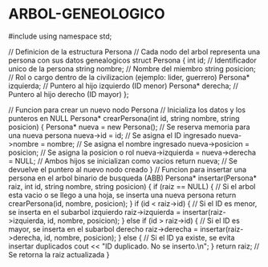 # ARBOL-GENEOLOGICO
#include <iostream>
using namespace std; 

// Definicion de la estructura Persona
// Cada nodo del arbol representa una persona con sus datos genealogicos
struct Persona {
    int id;                // Identificador unico de la persona
    string nombre;         // Nombre del miembro
    string posicion;       // Rol o cargo dentro de la civilizacion (ejemplo: lider, guerrero)
    Persona* izquierda;    // Puntero al hijo izquierdo (ID menor)
    Persona* derecha;      // Puntero al hijo derecho (ID mayor)
};

// Funcion para crear un nuevo nodo Persona
// Inicializa los datos y los punteros en NULL
Persona* crearPersona(int id, string nombre, string posicion) {
    Persona* nueva = new Persona(); // Se reserva memoria para una nueva persona
    nueva->id = id;                 // Se asigna el ID ingresado
    nueva->nombre = nombre;         // Se asigna el nombre ingresado
    nueva->posicion = posicion;     // Se asigna la posicion o rol
    nueva->izquierda = nueva->derecha = NULL; // Ambos hijos se inicializan como vacios
    return nueva; // Se devuelve el puntero al nuevo nodo creado
}
// Funcion para insertar una persona en el arbol binario de busqueda (ABB)
Persona* insertar(Persona* raiz, int id, string nombre, string posicion) {
    if (raiz == NULL) {
        // Si el arbol esta vacio o se llego a una hoja, se inserta una nueva persona
        return crearPersona(id, nombre, posicion);
    }
    if (id < raiz->id) {
        // Si el ID es menor, se inserta en el subarbol izquierdo
        raiz->izquierda = insertar(raiz->izquierda, id, nombre, posicion);
    } else if (id > raiz->id) {
        // Si el ID es mayor, se inserta en el subarbol derecho
        raiz->derecha = insertar(raiz->derecha, id, nombre, posicion);
    } else {
        // Si el ID ya existe, se evita insertar duplicados
        cout << "ID duplicado. No se inserto.\n";
    }
    return raiz; // Se retorna la raiz actualizada
}

